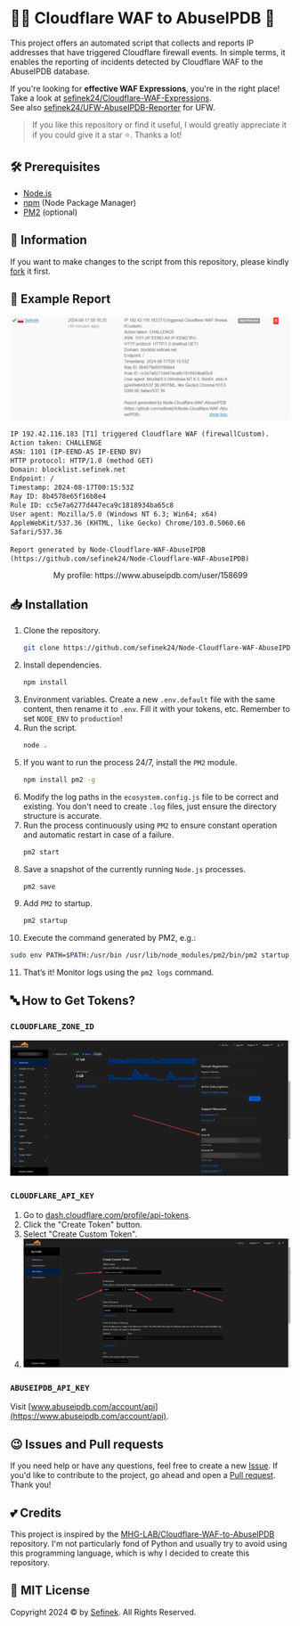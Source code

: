 # 🕵️‍♀️ Cloudflare WAF to AbuseIPDB 🚫
This project offers an automated script that collects and reports IP addresses that have triggered Cloudflare firewall events.
In simple terms, it enables the reporting of incidents detected by Cloudflare WAF to the AbuseIPDB database.

If you're looking for **effective WAF Expressions**, you're in the right place!  
Take a look at [sefinek24/Cloudflare-WAF-Expressions](https://github.com/sefinek24/Cloudflare-WAF-Expressions).  
See also [sefinek24/UFW-AbuseIPDB-Reporter](https://github.com/sefinek24/UFW-AbuseIPDB-Reporter) for UFW.

> If you like this repository or find it useful, I would greatly appreciate it if you could give it a star ⭐. Thanks a lot!

## 🛠️ Prerequisites
- [Node.js](https://nodejs.org)
- [npm](https://www.npmjs.com) (Node Package Manager)
- [PM2](https://www.npmjs.com/package/pm2) (optional)


## 📃 Information
If you want to make changes to the script from this repository, please kindly [fork](https://github.com/sefinek24/Node-Cloudflare-WAF-AbuseIPDB/fork) it first.


## 🌌 Example Report
![Sample Cloudflare WAF Report to AbuseIPDB](images/brave_lEvin0BcDcoK.png)
```
IP 192.42.116.183 [T1] triggered Cloudflare WAF (firewallCustom).
Action taken: CHALLENGE
ASN: 1101 (IP-EEND-AS IP-EEND BV)
HTTP protocol: HTTP/1.0 (method GET)
Domain: blocklist.sefinek.net
Endpoint: /
Timestamp: 2024-08-17T00:15:53Z
Ray ID: 8b4578e65f16b8e4
Rule ID: cc5e7a6277d447eca9c1818934ba65c8
User agent: Mozilla/5.0 (Windows NT 6.3; Win64; x64) AppleWebKit/537.36 (KHTML, like Gecko) Chrome/103.0.5060.66 Safari/537.36

Report generated by Node-Cloudflare-WAF-AbuseIPDB (https://github.com/sefinek24/Node-Cloudflare-WAF-AbuseIPDB)
```

<div align="center">
    My profile: https://www.abuseipdb.com/user/158699
</div>


## 📥 Installation
1. Clone the repository.
   ```bash
   git clone https://github.com/sefinek24/Node-Cloudflare-WAF-AbuseIPDB.git
   ```
2. Install dependencies.
   ```bash
   npm install
   ```
3. Environment variables. Create a new `.env.default` file with the same content, then rename it to `.env`. Fill it with your tokens, etc. Remember to set `NODE_ENV` to `production`!
4. Run the script.
   ```bash
   node .
   ```
5. If you want to run the process 24/7, install the `PM2` module.
   ```bash
   npm install pm2 -g
   ```
6. Modify the log paths in the `ecosystem.config.js` file to be correct and existing. You don't need to create `.log` files, just ensure the directory structure is accurate.
7. Run the process continuously using `PM2` to ensure constant operation and automatic restart in case of a failure.
   ```bash
   pm2 start
   ```
8. Save a snapshot of the currently running `Node.js` processes.
   ```bash
   pm2 save
   ```
9. Add `PM2` to startup.
   ```bash
   pm2 startup
   ```
10. Execute the command generated by PM2, e.g.:
   ```bash
   sudo env PATH=$PATH:/usr/bin /usr/lib/node_modules/pm2/bin/pm2 startup systemd -u sefinek --hp /home/sefinek
   ```
11. That’s it! Monitor logs using the `pm2 logs` command.


## 🔤 How to Get Tokens?
### `CLOUDFLARE_ZONE_ID`
![](images/brave_UY5737SsDdlS.png)

### `CLOUDFLARE_API_KEY`
1. Go to [dash.cloudflare.com/profile/api-tokens](https://dash.cloudflare.com/profile/api-tokens).
2. Click the "Create Token" button.
3. Select "Create Custom Token".
4. ![](images/brave_oWibgugvXlTH.png)

### `ABUSEIPDB_API_KEY`
Visit [www.abuseipdb.com/account/api](https://www.abuseipdb.com/account/api).


## 😉 Issues and Pull requests
If you need help or have any questions, feel free to create a new [Issue](https://github.com/sefinek24/Node-Cloudflare-WAF-AbuseIPDB/issues). If you'd like to contribute to the project, go ahead and open a [Pull request](https://github.com/sefinek24/Node-Cloudflare-WAF-AbuseIPDB/pulls). Thank you!


## 💕 Credits
This project is inspired by the [MHG-LAB/Cloudflare-WAF-to-AbuseIPDB](https://github.com/MHG-LAB/Cloudflare-WAF-to-AbuseIPDB) repository.
I'm not particularly fond of Python and usually try to avoid using this programming language, which is why I decided to create this repository.


## 📑 MIT License
Copyright 2024 © by [Sefinek](https://sefinek.net). All Rights Reserved.
